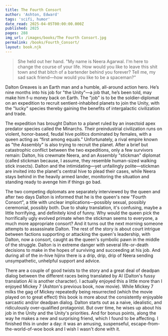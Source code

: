```yaml
---
title: The Fourth Consort
author: 'Ashton, Edward'
tags: 'scifi, humor'
date_read: 2025-04-05T00:00:00.000Z
published: 2025
pages: 288
img_url: /images/books/The Fourth Consort.jpg
permalink: /books/Fourth_Consort/
layout: book.njk
---
```

<blockquote>
She held out her hand. "My name is Neera Agarwal. I'm here to change the course of your life. How would you like to leave this shit town and that bitch of a bartender behind you forever? Tell me, my sad sack friend—how would you like to be a spaceman?"
</blockquote>

 Dalton Greaves is an Earth man and a humble, all-around action hero. He’s nine months into his job for "the Unity"—a job that, he’s been told, may make him f-u money back on Earth. The "job" is to be the soldier-diplomat on an expedition to recruit sentient-inhabited planets to join the Unity, with the "lucky" species thereby gaining the benefits of intergalactic civilization and trade.  

  The expedition has brought Dalton to a planet ruled by an insectoid apex predator species called the Minarchs. Their preindustrial civilization runs on violent, honor-based, feudal hive politics dominated by females, with a queen acting as “first among equals.” Unfortunately, a rival empire known as "the Assembly" is also trying to recruit the planet. After a brief but catastrophic conflict between the two expeditions, only a few survivors remain: Dalton, his crewmate Neera, and an Assembly "stickman" diplomat (called stickman because, I assume, they resemble human-sized walking stick insects). Dalton and the intimidating—yet unfailingly polite—stickman are invited into the planet's central hive to plead their cases, while Neera stays behind in the heavily armed lander, monitoring the situation and standing ready to avenge him if things go bad.

  The two competing diplomats are separately interviewed by the queen and after two days Dalton is informed that he is the queen's new "Fourth Consort", a title with unclear implications—possibly sexual, possibly ceremonial, possibly both. Due to shaky translation, it's confusing, maybe a little horrifying, and definitely kind of funny.  Why would the queen pick the horrifically ugly evolved primate when the stickman seems to everyone, a much more appropriate consort?  And it turns out the next morning someone attempts to assassinate Dalton. The rest of the story is about court intrigue between factions supporting or attacking the queen's leadership, with Dalton, now a consort, caught as the queen's symbolic pawn in the middle of the struggle. Dalton is in extreme danger with several life-or-death decisions to make in the hopes of surviving and succeeding at his job. And during all of the in-hive hijinx there is a drip, drip, drip of Neera sending unsympathetic, unhelpful support and advice.  

  There are a couple of good twists to the story and a great deal of deadpan dialog between the different races being translated by AI (Dalton's fussy translation AI is another character).  I actually enjoyed this a little more than I enjoyed Mickey 7 (Ashton's previous book, now movie).  While Mickey 7 milks the gag of Mickey repeatedly being resurrected (which the movie played on to great effect) this book is more about the consistently enjoyable sarcastic and/or deadpan dialog.  Dalton starts out as a naive, idealistic, and ridiculously over-qualified protagonist. But over time, he wises up about his job in the Unity and the Unity's priorities. And for bonus points, along the way he makes a new and surprising friend, which I found to be affecting.  I finished this in under a day: it was an amusing, suspenseful, escape-from-the-world-of-woe book and I wish I wasn't done with it. 
 
